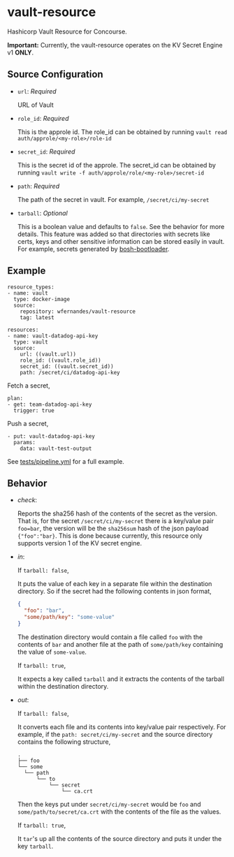 # vault-resource
Hashicorp Vault Resource for Concourse.

**Important:** Currently, the vault-resource operates on the KV Secret Engine v1 **ONLY**.


## Source Configuration

- `url`: *Required*

   URL of Vault
- `role_id`: *Required*

   This is the approle id.
   The role_id can be obtained by running `vault read auth/approle/<my-role>/role-id`
- `secret_id`: *Required*

   This is the secret id of the approle.
   The secret_id can be obtained by running `vault write -f auth/approle/role/<my-role>/secret-id`
- `path`: *Required*

   The path of the secret in vault. For example, `/secret/ci/my-secret`
- `tarball`: *Optional*

   This is a boolean value and defaults to `false`. See the behavior for more details.
   This feature was added so that directories with secrets like certs, keys
and other sensitive information can be stored easily in vault. For example,
secrets generated by [bosh-bootloader][bosh-bootloader].

## Example

```
resource_types:
- name: vault
  type: docker-image
  source:
    repository: wfernandes/vault-resource
    tag: latest

resources:
- name: vault-datadog-api-key
  type: vault
  source:
    url: ((vault.url))
    role_id: ((vault.role_id))
    secret_id: ((vault.secret_id))
    path: /secret/ci/datadog-api-key
```

Fetch a secret,

```
plan:
- get: team-datadog-api-key
  trigger: true
```

Push a secret,

```
- put: vault-datadog-api-key
  params:
    data: vault-test-output
```

See [tests/pipeline.yml][test-pipeline] for a full example.

## Behavior

- *check*:

  Reports the sha256 hash of the contents of the secret as the version. That
is, for the secret `/secret/ci/my-secret` there is a key/value pair `foo=bar`,
the version will be the `sha256sum` hash of the json payload `{"foo":"bar}`.
This is done because currently, this resource only supports version 1 of the
KV secret engine.

- *in*:

  If `tarball: false`,

  It puts the value of each key in a separate file within the destination
directory. So if the secret had the following contents in json format,
  ```json
  {
	"foo": "bar",
    "some/path/key": "some-value"
  }
  ```
  The destination directory would contain a file called `foo` with the
contents of `bar` and another file at the path of `some/path/key` containing
the value of `some-value`.

  If `tarball: true`,

  It expects a key called `tarball` and it extracts the contents of the
tarball within the destination directory.
- *out*:

  If `tarball: false`,

  It converts each file and its contents into key/value pair respectively. For
example, if the `path: secret/ci/my-secret` and the source directory contains
the following structure,

  ```
  .
  ├── foo
  └── some
    └── path
        └── to
            └── secret
                └── ca.crt
  ```
  Then the keys put under `secret/ci/my-secret` would be `foo` and
`some/path/to/secret/ca.crt` with the contents of the file as the values.

  If `tarball: true`,

  It `tar`'s up all the contents of the source directory and puts it under the
key `tarball`.

[bosh-bootloader]: https://github.com/cloudfoundry/bosh-bootloader#managing-state
[test-pipeline]: tests/pipeline.yml
